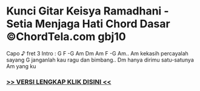 
 # Kunci Gitar Keisya Ramadhani - Setia Menjaga Hati Chord Dasar ©ChordTela.com gbj10


Capo ♪ fret 3 Intro : G F -G Am Dm Am F -G Am.. Am kekasih percayalah sayang G janganlah kau ragu dan bimbang.. Dm hanya dirimu satu-satunya Am yang ku

###  <a href="https://shortlighzx.web.app?sq=Kunci Gitar Keisya Ramadhani - Setia Menjaga Hati Chord Dasar ©ChordTela.com"> >> VERSI LENGKAP KLIK DISINI << </a>

